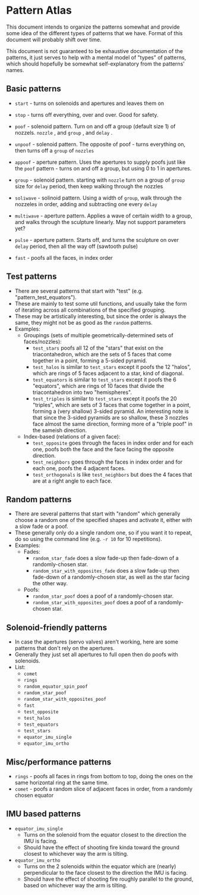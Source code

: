 # Pattern Atlas

This document intends to organize the patterns somewhat and provide some idea of the different types of patterns that we have. Format of this document will probably shift over time.

This document is not guaranteed to be exhaustive documentation of the patterns, it just serves to help with a mental model of "types" of patterns, which should hopefully be somewhat self-explanatory from the patterns' names.

## Basic patterns

- `start` - turns on solenoids and apertures and leaves them on

- `stop` - turns off everything, over and over. Good for safety.

- `poof` - solenoid pattern. Turn on and off a group (default size 1) of nozzels. `nozzle` , and `group` , and `delay` .

- `unpoof` - solenoid pattern. The opposite of poof - turns everything on, then turns off a `group` of `nozzles`

- `appoof` - aperture pattern. Uses the apertures to supply poofs just like the `poof` pattern - turns on and off a group, but using 0 to 1 in apertures.

- `group` - solenoid pattern. starting with `nozzle` turn on a group of `group` size for `delay` period, then keep walking through the nozzles

- `soliwave` - solinoid pattern. Using a width of `group`, walk through the nozzeles in order, adding and subtracting one every `delay`

- `multiwave` - aperture pattern. Applies a wave of certain width to a group, and walks through the sculpture linearly. May not support parameters yet?

- `pulse` - aperture pattern. Starts off, and turns the sculpture on over `delay` period, then all the way off (sawtooth pulse)

- `fast` - poofs all the faces, in index order

## Test patterns

- There are several patterns that start with "test" (e.g. "pattern_test_equators").
- These are mainly to test some util functions, and usually take the form of iterating across all combinations of the specified grouping.
- These may be artistically interesting, but since the order is always the same, they might not be as good as the `random` patterns.
- Examples:
  - Groupings (sets of multiple geometrically-determined sets of faces/nozzles):
    - `test_stars` poofs all 12 of the "stars" that exist on the triacontahedron, which are the sets of 5 faces that come together in a point, forming a 5-sided pyramid.
    - `test_halos` is similar to `test_stars` except it poofs the 12 "halos", which are rings of 5 faces adjacent to a star, kind of diagonal.
    - `test_equators` is similar to `test_stars` except it poofs the 6 "equators", which are rings of 10 faces that divide the triacontahedron into two "hemispheres".
    - `test_triples` is similar to `test_stars` except it poofs the 20 "triples", which are sets of 3 faces that come together in a point, forming a (very shallow) 3-sided pyramid. An interesting note is that since the 3-sided pyramids are so shallow, these 3 nozzles face almost the same direction, forming more of a "triple poof" in the sameish direction.
  - Index-based (relations of a given face):
    - `test_opposite` goes through the faces in index order and for each one, poofs both the face and the face facing the opposite direction.
    - `test_neighbors` goes through the faces in index order and for each one, poofs the 4 adjacent faces.
    - `test_orthogonals` is like `test_neighbors` but does the 4 faces that are at a right angle to each face.

## Random patterns

- There are several patterns that start with "random" which generally choose a random one of the specified shapes and activate it, either with a slow fade or a poof.
- These generally only do a single random one, so if you want it to repeat, do so using the command line (e.g. `-r 10` for 10 repetitions).
- Examples:
  - Fades:
    - `random_star_fade` does a slow fade-up then fade-down of a randomly-chosen star.
    - `random_star_with_opposites_fade` does a slow fade-up then fade-down of a randomly-chosen star, as well as the star facing the other way.
  - Poofs:
    - `random_star_poof` does a poof of a randomly-chosen star.
    - `random_star_with_opposites_poof` does a poof of a randomly-chosen star.

## Solenoid-friendly patterns

- In case the apertures (servo valves) aren't working, here are some patterns that don't rely on the apertures.
- Generally they just set all apertures to full open then do poofs with solenoids.
- List:
  - `comet`
  - `rings`
  - `random_equator_spin_poof`
  - `random_star_poof`
  - `random_star_with_opposites_poof`
  - `fast`
  - `test_opposite`
  - `test_halos`
  - `test_equators`
  - `test_stars`
  - `equator_imu_single`
  - `equator_imu_ortho`

## Misc/performance patterns

- `rings` - poofs all faces in rings from bottom to top, doing the ones on the same horizontal ring at the same time.
- `comet` - poofs a random slice of adjacent faces in order, from a randomly chosen equator

## IMU based patterns

- `equator_imu_single`
  - Turns on the solenoid from the equator closest to the direction the IMU is facing.
  - Should have the effect of shooting fire kinda toward the ground closest to whichever way the arm is tilting.
- `equator_imu_ortho`
  - Turns on the 2 solenoids within the equator which are (nearly) perpendicular to the face closest to the direction the IMU is facing.
  - Should have the effect of shooting fire roughly parallel to the ground, based on whichever way the arm is tilting.
